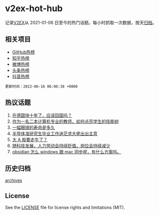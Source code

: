 # v2ex-hot-hub

 记录[V2EX](https://www.v2ex.com/)从 2021-01-06 日至今的热门话题。每小时抓取一次数据，按天[归档](archives)。
 
 ## 相关项目

- [GitHub热榜](https://github.com/snaildev/github-hot-hub)
- [知乎热榜](https://github.com/snaildev/zhihu-hot-hub)
- [微博热榜](https://github.com/snaildev/weibo-hot-hub)
- [头条热榜](https://github.com/snaildev/toutiao-hot-hub)
- [抖音热榜](https://github.com/snaildev/douyin-hot-hub)


 `更新时间：2022-06-16 06:06:38 +0800`

## 热议话题

1. [在德国快十年了，应该回国吗？](https://www.v2ex.com/t/859858)
1. [作为一名二本计算机专业的教师，如何点亮学生的技能树](https://www.v2ex.com/t/859822)
1. [一幅眼镜的寿命是多久](https://www.v2ex.com/t/859701)
1. [半导体准研究生毕业工作迷茫求大佬出出主意](https://www.v2ex.com/t/859712)
1. [大 A 股要走牛了？](https://www.v2ex.com/t/859742)
1. [随科技发展，人力劳动会持续贬值，岗位会持续减少](https://www.v2ex.com/t/859667)
1. [obsidian 怎么 windows 跟 mac 同步呢，有什么方案吗。](https://www.v2ex.com/t/859700)

## 历史归档

[archives](archives)

## License

See the [LICENSE](LICENSE) file for license rights and limitations (MIT).
